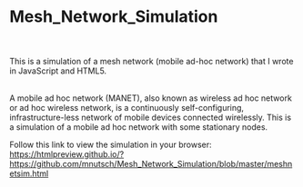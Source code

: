 # Mesh_Network_Simulation<br/><br/>

This is a simulation of a mesh network (mobile ad-hoc network) that I wrote in JavaScript and HTML5.<br/><br/>

A mobile ad hoc network (MANET), also known as wireless ad hoc network or ad hoc wireless network, is a continuously self-configuring, infrastructure-less network of mobile devices connected wirelessly. This is a simulation of a mobile ad hoc network with some stationary nodes. 

Follow this link to view the simulation in your browser:<br/>
https://htmlpreview.github.io/?https://github.com/mnutsch/Mesh_Network_Simulation/blob/master/meshnetsim.html
